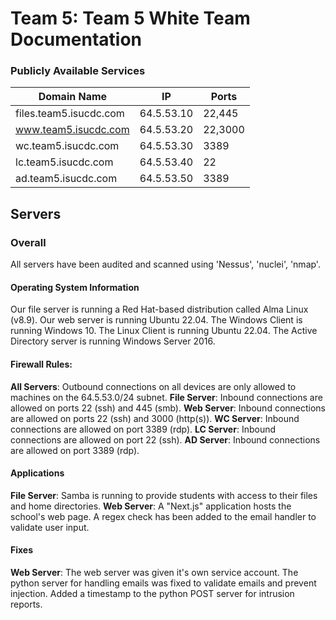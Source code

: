 # Team 5: Team 5 White Team Documentation

### Publicly Available Services

| Domain Name            | IP         | Ports       |
| ---------------------- | ---------- | ----------- |
| files.team5.isucdc.com | 64.5.53.10 | 22,445      |
| www.team5.isucdc.com   | 64.5.53.20 | 22,3000     |
| wc.team5.isucdc.com    | 64.5.53.30 | 3389        |
| lc.team5.isucdc.com    | 64.5.53.40 | 22          |
| ad.team5.isucdc.com    | 64.5.53.50 | 3389        |

## Servers
### Overall

All servers have been audited and scanned using 'Nessus', 'nuclei', 'nmap'.
#### Operating System Information

Our file server is running a Red Hat-based distribution called Alma Linux (v8.9).
Our web server is running Ubuntu 22.04.
The Windows Client is running Windows 10.
The Linux Client is running Ubuntu 22.04.
The Active Directory server is running Windows Server 2016.


#### Firewall Rules:
 
**All Servers**: Outbound connections on all devices are only allowed to machines on the 64.5.53.0/24 subnet.
**File Server**: Inbound connections are allowed on ports 22 (ssh) and 445 (smb).
**Web Server**: Inbound connections are allowed on ports 22 (ssh) and 3000 (http(s)).
**WC Server**: Inbound connections are allowed on port 3389 (rdp).
**LC Server**: Inbound connections are allowed on port 22 (ssh).
**AD Server**: Inbound connections are allowed on port 3389 (rdp).

#### Applications
**File Server**: Samba is running to provide students with access to their files and home directories.
**Web Server**: A "Next.js" application hosts the school's web page. A regex check has been added to the email handler to validate user input.

#### Fixes
**Web Server**: The web server was given it's own service account. The python server for handling emails was fixed to validate emails and prevent injection. Added a timestamp to the python POST server for intrusion reports.

